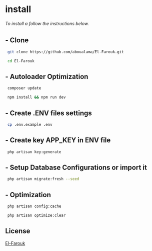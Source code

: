 
# install
###### To install a follow the instructions below.


## - Clone 
```bash
 git clone https://github.com/aboualama/El-Farouk.git 
```
```bash 
 cd El-Farouk 
```
 
## - Autoloader Optimization 
```bash
 composer update 
```
```bash 
 npm install && npm run dev
```
 
## - Create .ENV files settings 
```bash 
 cp .env.example .env 
```
 
## - Create key APP_KEY in ENV file
```bash 
 php artisan key:generate
```

## - Setup Database Configurations or import it
```bash 
 php artisan migrate:fresh --seed
```
 
## -  Optimization 
```bash 
 php artisan config:cache
```
```bash 
 php artisan optimize:clear
```


## License
[El-Farouk](https://aboualama.com/)
